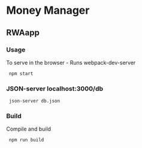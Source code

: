 # Money Manager
 	 
## RWAapp
 	 
 	 
 ### Usage
 To serve in the browser  - Runs webpack-dev-server
 ```
  npm start  
 ```

### JSON-server localhost:3000/db

 ```
  json-server db.json	 
 ```
### Build
Compile and build

```
 npm run build
```

